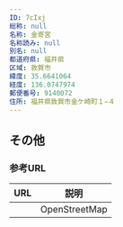 ```yaml
---
ID: 7cIxj
総称: null
名称: 金嵜宮
名称読み: null
別名: null
都道府県: 福井県
区域: 敦賀市
緯度: 35.6641064
経度: 136.0747974
郵便番号: 9140072
住所: 福井県敦賀市金ケ崎町１−４
---
```


## その他

### 参考URL

| URL | 説明          |
| --- | ------------- |
|     | OpenStreetMap |
